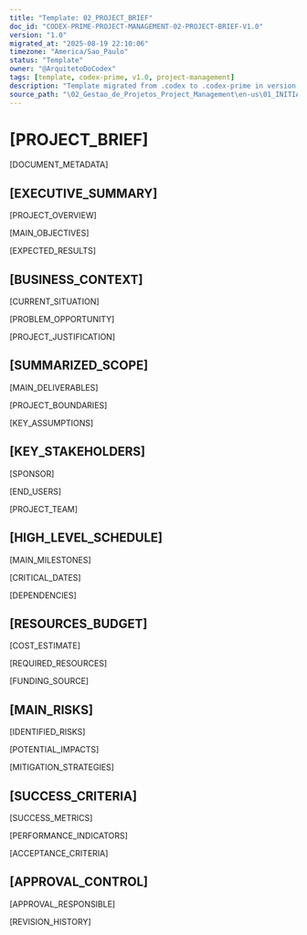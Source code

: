 ```yaml
---
title: "Template: 02_PROJECT_BRIEF"
doc_id: "CODEX-PRIME-PROJECT-MANAGEMENT-02-PROJECT-BRIEF-V1.0"
version: "1.0"
migrated_at: "2025-08-19 22:10:06"
timezone: "America/Sao_Paulo"
status: "Template"
owner: "@ArquitetoDoCodex"
tags: [template, codex-prime, v1.0, project-management]
description: "Template migrated from .codex to .codex-prime in version 1.0"
source_path: "\02_Gestao_de_Projetos_Project_Management\en-us\01_INITIATION_AND_PLANNING\02_PROJECT_BRIEF.md"
---
```


# [PROJECT_BRIEF]

[DOCUMENT_METADATA]

## [EXECUTIVE_SUMMARY]

[PROJECT_OVERVIEW]

[MAIN_OBJECTIVES]

[EXPECTED_RESULTS]

## [BUSINESS_CONTEXT]

[CURRENT_SITUATION]

[PROBLEM_OPPORTUNITY]

[PROJECT_JUSTIFICATION]

## [SUMMARIZED_SCOPE]

[MAIN_DELIVERABLES]

[PROJECT_BOUNDARIES]

[KEY_ASSUMPTIONS]

## [KEY_STAKEHOLDERS]

[SPONSOR]

[END_USERS]

[PROJECT_TEAM]

## [HIGH_LEVEL_SCHEDULE]

[MAIN_MILESTONES]

[CRITICAL_DATES]

[DEPENDENCIES]

## [RESOURCES_BUDGET]

[COST_ESTIMATE]

[REQUIRED_RESOURCES]

[FUNDING_SOURCE]

## [MAIN_RISKS]

[IDENTIFIED_RISKS]

[POTENTIAL_IMPACTS]

[MITIGATION_STRATEGIES]

## [SUCCESS_CRITERIA]

[SUCCESS_METRICS]

[PERFORMANCE_INDICATORS]

[ACCEPTANCE_CRITERIA]

## [APPROVAL_CONTROL]

[APPROVAL_RESPONSIBLE]

[REVISION_HISTORY]